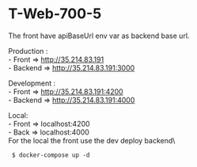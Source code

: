 # T-Web-700-5

  The front have apiBaseUrl env var as backend base url.

 Production :     
    - Front => http://35.214.83.191 \
    - Backend => http://35.214.83.191:3000
 
  Development :     
     - Front => http://35.214.83.191:4200 \
     - Backend => http://35.214.83.191:4000
     
  Local: \
     - Front => localhost:4200 \
     - Back => localhost:4000 \
     For the local the front use the dev deploy backend\
   
     $ docker-compose up -d
      
